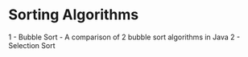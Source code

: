 # Sorting Algorithms
1 - Bubble Sort - A comparison of 2 bubble sort algorithms in Java
2 - Selection Sort
